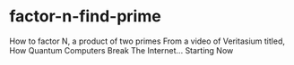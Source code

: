 # factor-n-find-prime
How to factor N, a product of two primes
From a video of Veritasium titled, How Quantum Computers Break The Internet... Starting Now
